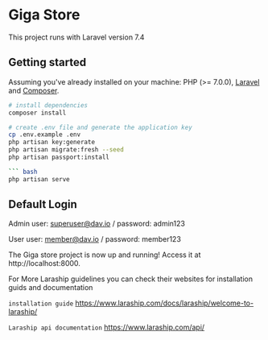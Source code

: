 # Giga Store

This project runs with Laravel version 7.4

## Getting started

Assuming you've already installed on your machine: PHP (>= 7.0.0), [Laravel](https://laravel.com) and [Composer](https://getcomposer.org).
``` bash
# install dependencies
composer install

# create .env file and generate the application key
cp .env.example .env
php artisan key:generate
php artisan migrate:fresh --seed
php artisan passport:install

``` bash
php artisan serve
```

## Default Login
Admin
user: superuser@dav.io / password: admin123

User
user: member@dav.io / password: member123

The Giga store project is now up and running! Access it at http://localhost:8000.

For More Laraship guidelines you can check their websites for installation guids and documentation

``
installation guide
``
https://www.laraship.com/docs/laraship/welcome-to-laraship/

``
Laraship api documentation
``
https://www.laraship.com/api/

